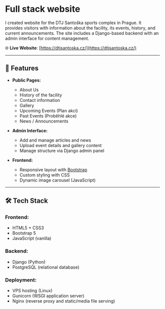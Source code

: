 # Full stack website

I created website for the DTJ Santoška sports complex in Prague. It provides visitors with information about the facility, its events, history, and current announcements. The site includes a Django-based backend with an admin interface for content management.

🌐 **Live Website**: [https://dtjsantoska.cz/](https://dtjsantoska.cz/)

---

## 📄 Features

- **Public Pages:**
  - About Us
  - History of the facility
  - Contact information
  - Gallery
  - Upcoming Events (Plan akcí)
  - Past Events (Proběhlé akce)
  - News / Announcements

- **Admin Interface:**
  - Add and manage articles and news
  - Upload event details and gallery content
  - Manage structure via Django admin panel

- **Frontend:**
  - Responsive layout with [Bootstrap](https://getbootstrap.com/)
  - Custom styling with CSS
  - Dynamic image carousel (JavaScript)

---

## 🛠️ Tech Stack

### Frontend:
- HTML5 + CSS3
- Bootstrap 5
- JavaScript (vanilla)

### Backend:
- Django (Python)
- PostgreSQL (relational database)

### Deployment:
- VPS hosting (Linux)
- Gunicorn (WSGI application server)
- Nginx (reverse proxy and static/media file serving)
